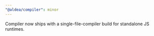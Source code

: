 ```yaml
---
"@aldea/compiler": minor
---
```


Compiler now ships with a single-file-compiler build for standalone JS runtimes.
